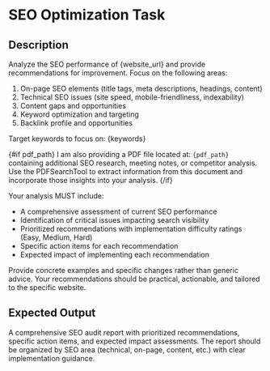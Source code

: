 # SEO Optimization Task

## Description
Analyze the SEO performance of {website_url} and provide recommendations for improvement. Focus on the following areas:

1. On-page SEO elements (title tags, meta descriptions, headings, content)
2. Technical SEO issues (site speed, mobile-friendliness, indexability)
3. Content gaps and opportunities
4. Keyword optimization and targeting
5. Backlink profile and opportunities

Target keywords to focus on: {keywords}

{#if pdf_path}
I am also providing a PDF file located at: `{pdf_path}` containing additional SEO research, meeting notes, or competitor analysis. Use the PDFSearchTool to extract information from this document and incorporate those insights into your analysis.
{/if}

Your analysis MUST include:
- A comprehensive assessment of current SEO performance
- Identification of critical issues impacting search visibility
- Prioritized recommendations with implementation difficulty ratings (Easy, Medium, Hard)
- Specific action items for each recommendation
- Expected impact of implementing each recommendation

Provide concrete examples and specific changes rather than generic advice. Your recommendations should be practical, actionable, and tailored to the specific website.

## Expected Output
A comprehensive SEO audit report with prioritized recommendations, specific action items, and expected impact assessments. The report should be organized by SEO area (technical, on-page, content, etc.) with clear implementation guidance.